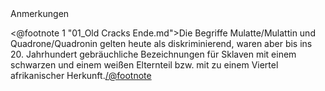 <div class="anmerkungen">Anmerkungen</div>

<@footnote 1 "01_Old Cracks Ende.md">Die Begriffe Mulatte/Mulattin und Quadrone/Quadronin gelten heute als diskriminierend, waren aber bis ins 20. Jahrhundert gebräuchliche Bezeichnungen für Sklaven mit einem schwarzen und einem weißen Elternteil bzw. mit zu einem Viertel afrikanischer Herkunft.</@footnote>
